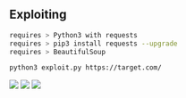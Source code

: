 ## Exploiting

```bash
requires > Python3 with requests 
requires > pip3 install requests --upgrade
requires > BeautifulSoup

```

```bash
python3 exploit.py https://target.com/
```
<img src="https://media.discordapp.net/attachments/781752574730436638/783131125269921842/LuMBInyOKwAAAABJRU5ErkJggg.png?width=570&height=422" data-canonical-src="https://imgur.com/wauxE3l.jpg" style="max-width:50%;">

<img src="https://media.discordapp.net/attachments/781752574730436638/783131602447499324/MYAr4nC0XOwAAAABJRU5ErkJggg.png?width=666&height=422" data-canonical-src="https://imgur.com/wauxE3l.jpg" style="max-width:50%;">

<img src="https://media.discordapp.net/attachments/781752574730436638/783132918679732244/VVvQCQCCCCAAAIIIIAAAggggAACCNREAVIANXHVGDMCCCCAAAIIIIAAAggggAAC1RaQtPDxr3YjGiCAAAIIIIAAAggggAACCCCAQ.png?width=801&height=422" data-canonical-src="https://imgur.com/wauxE3l.jpg" style="max-width:50%;">

